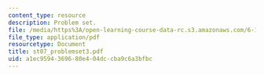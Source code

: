 ```yaml
---
content_type: resource
description: Problem set.
file: /media/https%3A/open-learning-course-data-rc.s3.amazonaws.com/6-101-introductory-analog-electronics-laboratory-spring-2007/a1ec9594369680e404dccba9c6a3bfbc_st07_problemset3.pdf
file_type: application/pdf
resourcetype: Document
title: st07_problemset3.pdf
uid: a1ec9594-3696-80e4-04dc-cba9c6a3bfbc
---
```

